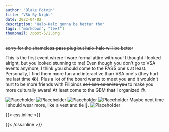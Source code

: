 ```yaml
---
author: "Blake Potvin"
title: "VSA By Night"
date: 2022-04-02
description: "Halo-Halo gonna be better tho"
tags: ["markdown", "text"]
thumbnail: /post-5/1.png
---
```

~~sorry for the shameless pass plug but halo-halo will be better~~

This is the first event where I wore formal attire with you! I thought I looked alright, but you looked stunning to me! Even though you don't go to VSA events anymore, I think you should come to the PASS one's at least. Personally, I find them more fun and interactive than VSA one's (they hurt me last time 😭). Plus a lot of the board wants to meet you and it wouldn't hurt to be more friends with Filipinos ~~so I can colonize you~~ to make you more culturally aware! At least come to the GBM that I organized 😕.

![Placeholder](/post-5/2.png)
![Placeholder](/post-5/3.png)
![Placeholder](/post-5/4.png)
![Placeholder](/post-5/5.png)
Maybe next time I should wear more, like a vest and tie 👀.
![Placeholder](/post-5/6.png)

{{< css.inline >}}

<style>
.canon { background: white; width: 100%; height: auto; }
</style>

{{< /css.inline >}}
